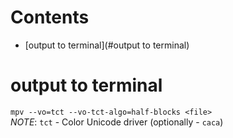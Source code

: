 # Contents

- [output to terminal](#output to terminal)

# output to terminal
`mpv --vo=tct --vo-tct-algo=half-blocks <file>`  
*NOTE*: `tct` - Color Unicode driver (optionally - `caca`)
